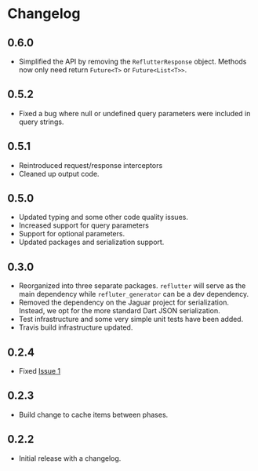 # Changelog

## 0.6.0

- Simplified the API by removing the ```ReflutterResponse``` object.  Methods now only need
    return ```Future<T>``` or ```Future<List<T>>```.

## 0.5.2

- Fixed a bug where null or undefined query parameters were included in query strings.

## 0.5.1

- Reintroduced request/response interceptors
- Cleaned up output code.

## 0.5.0

- Updated typing and some other code quality issues.
- Increased support for query parameters
- Support for optional parameters.
- Updated packages and serialization support.

## 0.3.0

- Reorganized into three separate packages.  ```reflutter``` will serve as the main
    dependency while ```refluter_generator``` can be a dev dependency.
- Removed the dependency on the Jaguar project for serialization.  Instead,
    we opt for the more standard Dart JSON serialization.
- Test infrastructure and some very simple unit tests have been added.
- Travis build infrastructure updated.

## 0.2.4

- Fixed [Issue 1](https://github.com/ctartamella/reflutter/issues/1)

## 0.2.3

- Build change to cache items between phases.

## 0.2.2

- Initial release with a changelog.

